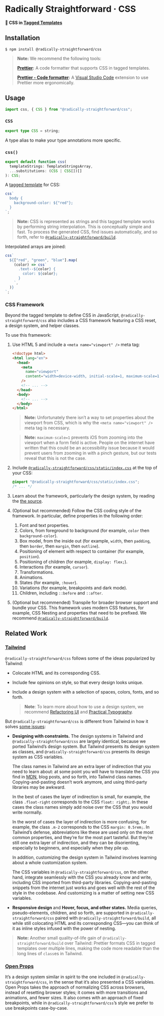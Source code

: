 <!--
color: var(--color--green--200);

You’ll write something like:

color: ${css.color.green[200]};


xxhash

https://xstyled.dev

https://github.com/bryc/code/tree/master/jshash/hashes

https://linaria.dev/
 -->

<!-- What else is there to love about Tailwind? The docs (including the book), and the design system -->

<!-- And sometimes in those situations extracting CSS components isn’t the right level of abstraction, because the component also has opinions on the HTML. React, for example, but we can do it much more simply. -->

<!-- Put a code example right away -->

<!-- <meta
            name="viewport"
            content="width=device-width, initial-scale=1, maximum-scale=1"
          /> -->

<!--
trust your eyes

screens: don’t use a set of breakpoints, instead look at the interface, determine when it isn’t working anymore, and add a breakpoint there (also, CSS custom properties don’t work in media queries)

approach:
reset
design system
global styles (for example, font)
components for things like form inputs and buttons
inline styles everywhere else

think about styles and order them in the stylesheet inside-out


- https://tailwindcss.com/docs/utility-first#why-not-just-use-inline-styles

      // TODO: Make this possibly faster by using Rehype instead of JSDOM (though we have to benchmark to be sure…)
      //       https://developer.mozilla.org/en-US/docs/Web/CSS/Pseudo-classes
      //         https://www.npmjs.com/package/pseudo-classes
      //       https://developer.mozilla.org/en-US/docs/Web/CSS/Pseudo-elements
      //       https://github.com/postcss/postcss
      //       https://github.com/brettstimmerman/mensch
      // https://stackoverflow.com/questions/10963997/css-parser-for-javascript
      // https://github.com/CSSLint/parser-lib
      // https://github.com/NV/CSSOM
      // https://github.com/reworkcss/css
      // https://www.npmjs.com/package/cssparser
      // https://rahulnpadalkar.medium.com/css-parser-in-javascript-578eba0977e5
      // https://github.com/rahulnpadalkar/CSSParser
      // http://glazman.org/JSCSSP/

      // https://github.com/postcss/postcss-scss
      // https://github.com/postcss/postcss-js
      // https://github.com/jonathantneal/precss
      // https://github.com/postcss/postcss-nested (more installations than the one below)
      // https://github.com/jonathantneal/postcss-nesting (closer to the standard and more stars than the one above)

      // https://github.com/jsdom/cssstyle
      // https://github.com/reworkcss/css
      // https://github.com/css/csso
      // https://github.com/csstree/csstree
      // https://github.com/brettstimmerman/mensch



Use @leafac/html with [Prettier](https://prettier.io) (automatic formatting), and the Visual Studio Code extensions [Prettier - Code formatter](https://marketplace.visualstudio.com/items?itemName=esbenp.prettier-vscode) (Prettier support) and [es6-string-html](https://marketplace.visualstudio.com/items?itemName=Tobermory.es6-string-html) (syntax highlighting).


### Related Projects


### Prior Art


-->

# Radically Straightforward · CSS

**💄 CSS in [Tagged Templates](https://developer.mozilla.org/en-US/docs/Web/JavaScript/Reference/Template_literals#tagged_templates)**

## Installation

```console
$ npm install @radically-straightforward/css
```

> **Note:** We recommend the following tools:
>
> **[Prettier](https://prettier.io):** A code formatter that supports CSS in tagged templates.
>
> **[Prettier - Code formatter](https://marketplace.visualstudio.com/items?itemName=esbenp.prettier-vscode):** A [Visual Studio Code](https://code.visualstudio.com/) extension to use Prettier more ergonomically.

## Usage

```typescript
import css, { CSS } from "@radically-straightforward/css";
```

<!-- DOCUMENTATION START: ./source/index.mts -->

### `CSS`

```typescript
export type CSS = string;
```

A type alias to make your type annotations more specific.

### `css()`

```typescript
export default function css(
  templateStrings: TemplateStringsArray,
  ...substitutions: (CSS | CSS[])[]
): CSS;
```

A [tagged template](https://developer.mozilla.org/en-US/docs/Web/JavaScript/Reference/Template_literals#tagged_templates) for CSS:

```typescript
css`
  body {
    background-color: ${"red"};
  }
`;
```

> **Note:** CSS is represented as strings and this tagged template works by performing string interpolation. This is conceptually simple and fast. To process the generated CSS, find issues automatically, and so forth, refer to [`@radically-straightforward/build`](https://www.npmjs.com/package/@radically-straightforward/build).

Interpolated arrays are joined:

```typescript
css`
  ${["red", "green", "blue"].map(
    (color) => css`
      .text--${color} {
        color: ${color};
      }
    `,
  )}
`;
```

<!-- DOCUMENTATION END: ./source/index.mts -->

### CSS Framework

Beyond the tagged template to define CSS in JavaScript, `@radically-straightforward/css` also includes a CSS framework featuring a CSS reset, a design system, and helper classes.

To use this framework:

1. Use HTML 5 and include a `<meta name="viewport" />` meta tag:

   ```html
   <!doctype html>
   <html lang="en">
     <head>
       <meta
         name="viewport"
         content="width=device-width, initial-scale=1, maximum-scale=1"
       />
       <!-- ... -->
     </head>
     <body>
       <!-- ... -->
     </body>
   </html>
   ```

   > **Note:** Unfortunately there isn’t a way to set properties about the viewport from CSS, which is why the `<meta name="viewport" />` meta tag is necessary.

   > **Note:** `maximum-scale=1` prevents iOS from zooming into the viewport when a form field is active. People on the internet have written that this could be an accessibility issue because it would prevent users from zooming in with a pinch gesture, but our tests reveal that this is not the case.

2. Include [`@radically-straightforward/css/static/index.css`](./static/index.css) at the top of your CSS:

   ```css
   @import "@radically-straightforward/css/static/index.css";
   /* ... */
   ```

3. Learn about the framework, particularly the design system, by reading the [the source](./static/index.css).

4. (Optional but recommended) Follow the CSS coding style of the framework. In particular, define properties in the following order:

   1. Font and text properties.
   2. Colors, from foreground to background (for example, `color` then `background-color`).
   3. Box model, from the inside out (for example, `width`, then `padding`, then `border`, then `margin`, then `outline`).
   4. Positioning of element with respect to container (for example, `position`).
   5. Positioning of children (for example, `display: flex;`).
   6. Interactions (for example, `cursor`).
   7. Transformations.
   8. Animations.
   9. States (for example, `:hover`).
   10. Variations (for example, breakpoints and dark mode).
   11. Children, including `::before` and `::after`.

5. (Optional but recommended) Transpile for broader browser support and bundle your CSS. This framework uses modern CSS features, for example, CSS Nesting and properties that need to be prefixed. We recommend [`@radically-straightforward/build`](https://npm.im/@radically-straightforward/build).

## Related Work

### [Tailwind](https://tailwindcss.com/)

`@radically-straightforward/css` follows some of the ideas popularized by Tailwind:

- Colocate HTML and its corresponding CSS.

- Include few opinions on style, so that every design looks unique.

- Include a design system with a selection of spaces, colors, fonts, and so forth.

  > **Note**: To learn more about how to use a design system, we recommend [Refactoring UI](https://www.refactoringui.com/) and [Practical Typography](https://practicaltypography.com/).

But `@radically-straightforward/css` is different from Tailwind in how it solves [some issues](https://tailwindcss.com/docs/utility-first#why-not-just-use-inline-styles):

- **Designing with constraints.** The design systems in Tailwind and `@radically-straightforward/css` are largely identical, because we ported Tailwind’s design system. But Tailwind presents its design system as classes, and `@radically-straightforward/css` presents its design system as CSS variables.

  The class names in Tailwind are an extra layer of indirection that you need to learn about: at some point you will have to translate the CSS you find in [MDN](https://developer.mozilla.org/en-US/docs/Web/CSS), blog posts, and so forth, into Tailwind class names. Copying-and-pasting doesn’t work anymore, and using third-party libraries may be awkward.

  In the best of cases the layer of indirection is small, for example, the class `.float-right` corresponds to the CSS `float: right;`. In these cases the class names simply add noise over the CSS that you would write normally.

  In the worst of cases the layer of indirection is more confusing, for example, the class `.m-2` corresponds to the CSS `margin: 0.5rem;`. In Tailwind’s defense, abbreviations like these are used only on the most common properties, and they’re for the most part tasteful. But they’re still one extra layer of indirection, and they can be disorienting, especially to beginners, and especially when they pile up.

  In addition, customizing the design system in Tailwind involves learning about a whole customization system.

  The CSS variables in `@radically-straightforward/css`, on the other hand, integrate seamlessly with the CSS you already know and write, including CSS imported from third-party libraries. Copying-and-pasting snippets from the internet just works and goes well with the rest of the style in the codebase. And customizing is a matter of setting new CSS variables.

- **Responsive design** and **Hover, focus, and other states.** Media queries, pseudo-elements, children, and so forth, are supported in `@radically-straightforward/css` paired with `@radically-straightforward/build`, all while still colocating HTML and its corresponding CSS—you can think of it as inline styles infused with the power of nesting.

> **Note:** Another small quality-of-life gain of `@radically-straightforward/build` over Tailwind: Prettier formats CSS in tagged templates over multiple lines, making the code more readable than the long lines of `class`es in Tailwind.

### [Open Props](https://open-props.style)

It’s a design system similar in spirit to the one included in `@radically-straightforward/css`, in the sense that it’s also presented a CSS variables. Open Props takes the approach of normalizing CSS across browsers, instead of resetting browser styles; it comes with more transitions and animations, and fewer sizes. It also comes with an approach of fixed breakpoints, while in `@radically-straightforward/css`’s style we prefer to use breakpoints case-by-case.
